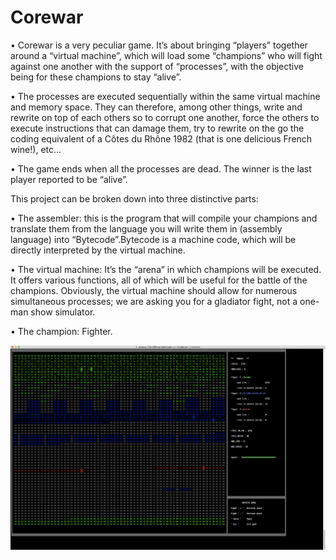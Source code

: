 # Corewar

  •  Corewar is a very peculiar game. It’s about bringing “players” together around a
  “virtual machine”, which will load some “champions” who will fight against one another
  with the support of “processes”, with the objective being for these champions
  to stay “alive”.

  • The processes are executed sequentially within the same virtual machine and memory
  space. They can therefore, among other things, write and rewrite on top of
  each others so to corrupt one another, force the others to execute instructions that
  can damage them, try to rewrite on the go the coding equivalent of a Côtes du
  Rhône 1982 (that is one delicious French wine!), etc...

  • The game ends when all the processes are dead. The winner is the last player
  reported to be “alive”.

This project can be broken down into three distinctive parts:

  • The assembler: this is the program that will compile your champions and translate
  them from the language you will write them in (assembly language) into “Bytecode”.Bytecode
  is a machine code, which will be directly interpreted by the virtual
  machine.

  • The virtual machine: It’s the “arena” in which champions will be executed.
  It offers various functions, all of which will be useful for the battle of the champions.
  Obviously, the virtual machine should allow for numerous simultaneous processes;
  we are asking you for a gladiator fight, not a one-man show simulator.

  • The champion: Fighter.

![Image alt](https://github.com/ashvorak/Corewar/raw/master/png/1.png)
